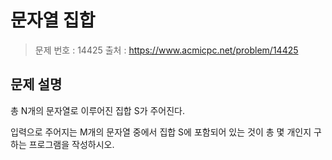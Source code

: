 # 문자열 집합

> 문제 번호 : 14425 
> 출처 : https://www.acmicpc.net/problem/14425

## 문제 설명

<p>총 N개의 문자열로 이루어진 집합 S가 주어진다.</p>
<p>입력으로 주어지는 M개의 문자열 중에서 집합 S에 포함되어 있는 것이 총 몇 개인지 구하는 프로그램을 작성하시오.</p>


